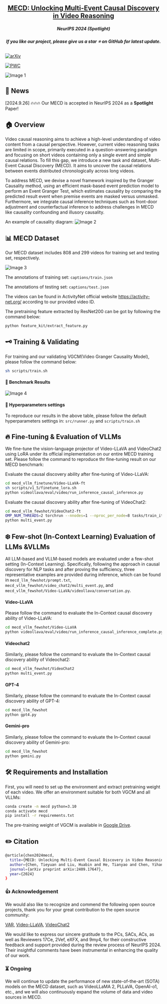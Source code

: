 <h2 align="center"> <a href="https://arxiv.org/abs/2409.17647">MECD: Unlocking Multi-Event Causal Discovery in Video Reasoning</a></h2>

<h5 align="center"> NeurIPS 2024 (Spotlight)  </h2>

<h5 align="center"> If you like our project, please give us a star ⭐ on GitHub for latest update.  </h2>

[![arXiv](https://img.shields.io/badge/Arxiv-2409.17647-b31b1b.svg?logo=arXiv)](https://arxiv.org/abs/2409.17647) <br>

[![PWC](https://img.shields.io/endpoint.svg?url=https://paperswithcode.com/badge/mecd-unlocking-multi-event-causal-discovery/causal-discovery-in-video-reasoning-on-mecd)](https://paperswithcode.com/sota/causal-discovery-in-video-reasoning-on-mecd?p=mecd-unlocking-multi-event-causal-discovery)

![Image 1](main_mecd.png)

## 📰 News
[2024.9.26] 🔥🔥🔥 Our MECD is accepted in NeurIPS 2024 as a **Spotlight** Paper!


## 🏠 Overview

Video causal reasoning aims to achieve a high-level understanding of video content from a causal perspective. 
However, current video reasoning tasks are limited in scope, primarily executed in a question-answering paradigm 
and focusing on short videos containing only a single event and simple causal relations. 
To fill this gap, we introduce a new task and dataset, Multi-Event Causal Discovery (MECD). 
It aims to uncover the causal relations between events distributed chronologically across long videos.

To address MECD, we devise a novel framework inspired by the Granger Causality method, 
using an efficient mask-based event prediction model to perform an Event Granger Test, 
which estimates causality by comparing the predicted result event when premise events are masked versus unmasked. 
Furthermore, we integrate causal inference techniques such as front-door adjustment and 
counterfactual inference to address challenges in MECD like causality confounding and illusory causality.

An example of causality diagram:
![Image 2](example.png)

## 📊 MECD Dataset
Our MECD dataset includes 808 and 299 videos for training set and testing set, respectively.

![Image 3](dataset3.png)

The annotations of training set: `captions/train.json` 

The annotations of testing set:  `captions/test.json` 

The videos can be found in ActivityNet official website https://activity-net.org/ according to our provided video ID.

The pretraining feature extracted by ResNet200 can be got by following the command below:
```bash
python feature_kit/extract_feature.py
```
## 🗝️ Training & Validating 
For training and our validating VGCM(Video Granger Causality Model), please follow the command below:
```bash 
sh scripts/train.sh 
```
#### 🚀 Benchmark Results 
![Image 4](main.png)

#### 📃 Hyperparameters settings
To reproduce our results in the above table, please follow the default hyperparameters settings in: `src/runner.py` and `scripts/train.sh`

## 🔥 Fine-tuning & Evaluation of VLLMs
We fine-tune the vision-language projector of Video-LLaVA and VideoChat2 using LoRA under its official implementation on our entire MECD training set. 
Please follow the command to reproduce thr fine-tuning result on our MECD benchmark:

Evaluate the causal discovery ability after fine-tuning of Video-LLaVA:
```bash
cd mecd_vllm_finetune/Video-LLaVA-ft
sh scripts/v1_5/finetune_lora.sh 
python videollava/eval/video/run_inference_causal_inference.py
```
Evaluate the causal discovery ability after fine-tuning of VideoChat2:
```bash
cd mecd_vllm_fewshot/VideoChat2-ft
OMP_NUM_THREADS=2 torchrun --nnodes=1 --nproc_per_node=8 tasks/train_it.py ./scripts/videochat_mistral/config_7b_stage3.py
python multi_event.py
```
## ❄️ Few-shot (In-Context Learning) Evaluation of LLMs &VLLMs
All LLM-based and VLLM-based models are evaluated under a few-shot setting (In-Context Learning). 
Specifically, following the approach in causal discovery for NLP tasks and after proving the sufficiency, 
three representative examples are provided during inference, which can be found in `mecd_llm_fewshot/prompt.txt`, `mecd_vllm_fewshot/video_chat2/multi_event.py`, 
and `mecd_vllm_fewshot/Video-LLaVA/videollava/conversation.py`. 
#### Video-LLaVA
Please follow the command to evaluate the In-Context causal discovery ability of Video-LLaVA:
```bash
cd mecd_vllm_fewshot/Video-LLaVA
python videollava/eval/video/run_inference_causal_inference_complete.py
```
#### Videochat2
Similarly, please follow the command to evaluate the In-Context causal discovery ability of Videochat2:
```bash
cd mecd_vllm_fewshot/VideoChat2
python multi_event.py
```
#### GPT-4
Similarly, please follow the command to evaluate the In-Context causal discovery ability of GPT-4:
```bash
cd mecd_llm_fewshot
python gpt4.py
```
#### Gemini-pro
Similarly, please follow the command to evaluate the In-Context causal discovery ability of Gemini-pro:
```bash
cd mecd_llm_fewshot
python gemini.py
```

## 🛠️ Requirements and Installation
First, you will need to set up the environment and extract pretraining weight of each video.
We offer an environment suitable for both VGCM and all VLLMs:
```bash
conda create -n mecd python=3.10
conda activate mecd
pip install -r requirements.txt
```
The pre-training weight of VGCM is available in [Google Drive](https://drive.google.com/file/d/1FScQim-nPgpr-SYRPIzVd5Dg6YYJbwQ1/view?usp=sharing).

## ✏️ Citation
```bash
@article{chen2024mecd,
  title={MECD: Unlocking Multi-Event Causal Discovery in Video Reasoning},
  author={Chen, Tieyuan and Liu, Huabin and He, Tianyao and Chen, Yihang and Gan, Chaofan and Ma, Xiao and Zhong, Cheng and Zhang, Yang and Wang, Yingxue and Lin, Hui and others},
  journal={arXiv preprint arXiv:2409.17647},
  year={2024}
}
```

### 👍 Acknowledgement
We would also like to recognize and commend the following open source projects, thank you for your great contribution to the open source community:


[VAR](https://github.com/leonnnop/VAR), [Video-LLaVA](https://github.com/PKU-YuanGroup/Video-LLaVA), [VideoChat2](https://github.com/OpenGVLab/Ask-Anything)

We would like to express our sincere gratitude to the PCs, SACs, ACs, as well as Reviewers 17Ce, 2Vef, eXFX, and 9my4, for their constructive feedback and support provided during the review process of NeurIPS 2024. Their insightful comments have been instrumental in enhancing the quality of our work.


### ⏳ Ongoing
We will continue to update the performance of new state-of-the-art (SOTA) models on the MECD dataset, 
such as VideoLLaMA 2, PLLaVA, OpenAI-o1, etc., and we will also continuously expand the volume of data and video sources in MECD.